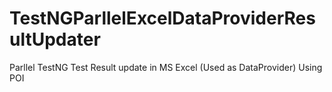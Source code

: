 # TestNGParllelExcelDataProviderResultUpdater
 Parllel TestNG Test Result update in MS Excel (Used as DataProvider) Using POI
